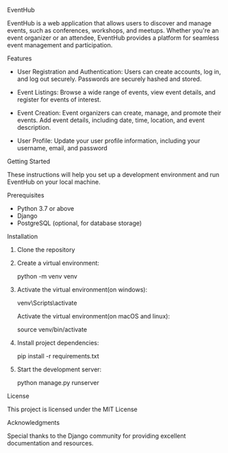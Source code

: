EventHub

EventHub is a web application that allows users to discover and manage events, such as conferences, workshops, and meetups. Whether you're an event organizer or an attendee, EventHub provides a platform for seamless event management and participation.

 Features

- User Registration and Authentication: Users can create accounts, log in, and log out securely. Passwords are securely hashed and stored.

- Event Listings: Browse a wide range of events, view event details, and register for events of interest.

- Event Creation: Event organizers can create, manage, and promote their events. Add event details, including date, time, location, and event description.

- User Profile: Update your user profile information, including your username, email, and password

Getting Started

These instructions will help you set up a development environment and run EventHub on your local machine.

 Prerequisites

- Python 3.7 or above
- Django
- PostgreSQL (optional, for database storage)

 Installation

1. Clone the repository

2. Create a virtual environment:
   
   python -m venv venv
   
3. Activate the virtual environment(on windows):
  
    venv\Scripts\activate
  
   Activate the virtual environment(on macOS and linux):
  
    source venv/bin/activate
  
4. Install project dependencies:
   
     pip install -r requirements.txt

5. Start the development server:
  
    python manage.py runserver

License

This project is licensed under the MIT License 

Acknowledgments

Special thanks to the Django community for providing excellent documentation and resources.

